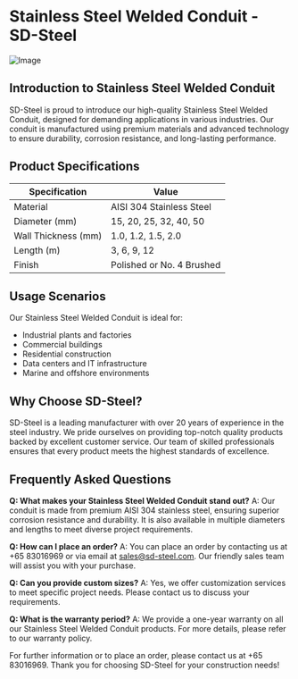 # Stainless Steel Welded Conduit - SD-Steel

![Image](https://github.com/user-attachments/assets/2567258e-e124-4816-932d-1809bd27ef0b)

## Introduction to Stainless Steel Welded Conduit

SD-Steel is proud to introduce our high-quality Stainless Steel Welded Conduit, designed for demanding applications in various industries. Our conduit is manufactured using premium materials and advanced technology to ensure durability, corrosion resistance, and long-lasting performance.

## Product Specifications

| Specification | Value |
|---------------|-------|
| Material      | AISI 304 Stainless Steel |
| Diameter (mm) | 15, 20, 25, 32, 40, 50 |
| Wall Thickness (mm) | 1.0, 1.2, 1.5, 2.0 |
| Length (m)    | 3, 6, 9, 12 |
| Finish        | Polished or No. 4 Brushed |

## Usage Scenarios

Our Stainless Steel Welded Conduit is ideal for:
- Industrial plants and factories
- Commercial buildings
- Residential construction
- Data centers and IT infrastructure
- Marine and offshore environments

## Why Choose SD-Steel?

SD-Steel is a leading manufacturer with over 20 years of experience in the steel industry. We pride ourselves on providing top-notch quality products backed by excellent customer service. Our team of skilled professionals ensures that every product meets the highest standards of excellence.

## Frequently Asked Questions

**Q: What makes your Stainless Steel Welded Conduit stand out?**
A: Our conduit is made from premium AISI 304 stainless steel, ensuring superior corrosion resistance and durability. It is also available in multiple diameters and lengths to meet diverse project requirements.

**Q: How can I place an order?**
A: You can place an order by contacting us at +65 83016969 or via email at sales@sd-steel.com. Our friendly sales team will assist you with your purchase.

**Q: Can you provide custom sizes?**
A: Yes, we offer customization services to meet specific project needs. Please contact us to discuss your requirements.

**Q: What is the warranty period?**
A: We provide a one-year warranty on all our Stainless Steel Welded Conduit products. For more details, please refer to our warranty policy.

For further information or to place an order, please contact us at +65 83016969. Thank you for choosing SD-Steel for your construction needs!